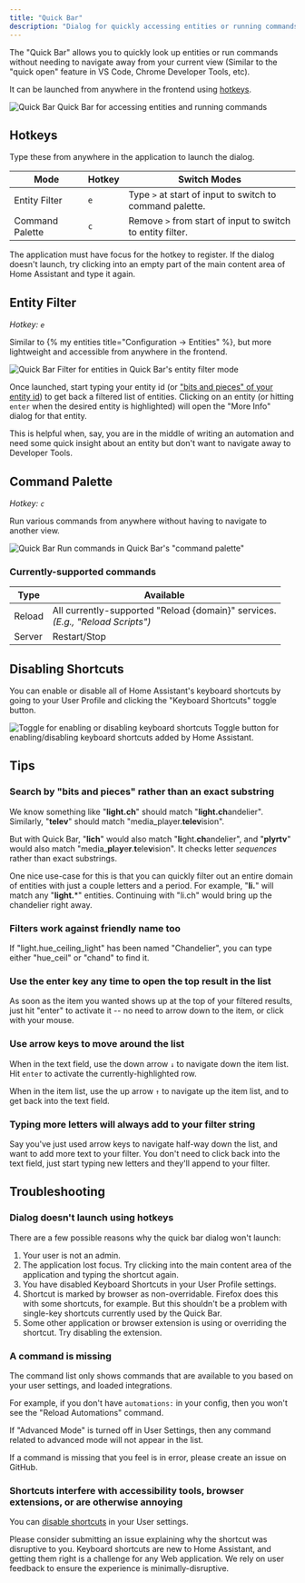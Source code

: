 ```yaml
---
title: "Quick Bar"
description: "Dialog for quickly accessing entities or running commands."
---
```


The "Quick Bar" allows you to quickly look up entities or run commands without needing to navigate away from your current view (Similar to the "quick open" feature in VS Code, Chrome Developer Tools, etc).

It can be launched from anywhere in the frontend using [hotkeys](#hotkeys).

<p class='img'>
  <img src='/images/docs/quick-bar/quick-bar-demo.gif' alt='Quick Bar'>
  Quick Bar for accessing entities and running commands
</p>

## Hotkeys

Type these from anywhere in the application to launch the dialog.

| Mode  | Hotkey | Switch Modes
| ------------- | ------------- | ------------- |
| Entity Filter | `e` | Type `>` at start of input to switch to command palette.
| Command Palette| `c` | Remove `>` from start of input to switch to entity filter.

<div class='note'>
  The application must have focus for the hotkey to register. If the dialog doesn't launch, try clicking into an empty part of the main content area of Home Assistant and type it again.
</div>

## Entity Filter

*Hotkey: `e`*

Similar to {% my entities title="Configuration -> Entities" %}, but more lightweight and accessible from anywhere in the frontend.

<p class='img'>
  <img src='/images/docs/quick-bar/quick-bar-entity-filter.gif' alt='Quick Bar'>
  Filter for entities in Quick Bar's entity filter mode
</p>

Once launched, start typing your entity id (or ["bits and pieces" of your entity id](#search-by-bits-and-pieces-rather-than-complete-substring)) to get back a filtered list of entities. Clicking on an entity (or hitting `enter` when the desired entity is highlighted) will open the "More Info" dialog for that entity.

This is helpful when, say, you are in the middle of writing an automation and need some quick insight about an entity but don't want to navigate away to Developer Tools.

## Command Palette

*Hotkey: `c`*

Run various commands from anywhere without having to navigate to another view.

<p class='img'>
  <img src='/images/docs/quick-bar/quick-bar-command-mode.gif' alt='Quick Bar'>
  Run commands in Quick Bar's "command palette"
</p>

### Currently-supported commands

Type | Available |
| ------------- | ------------- |
| Reload | All currently-supported "Reload {domain}" services.<br />*(E.g., "Reload Scripts")* |
| Server | Restart/Stop |

## Disabling Shortcuts

You can enable or disable all of Home Assistant's keyboard shortcuts by going to your User Profile and clicking the "Keyboard Shortcuts" toggle button.

<p class='img'>
  <img src='/images/docs/quick-bar/disable-shortcuts-toggle.png' alt='Toggle for enabling or disabling keyboard shortcuts'>
  Toggle button for enabling/disabling keyboard shortcuts added by Home Assistant.
</p>

## Tips

### Search by "bits and pieces" rather than an exact substring

We know something like "**light.ch**" should match "**light.ch**andelier". Similarly, "**telev**" should match "media_player.**telev**ision".

But with Quick Bar, "**lich**" would also match "**li**ght.**ch**andelier", and "**plyrtv**" would also match "media_**pl**a**y**e**r**.**t**ele**v**ision". It checks letter *sequences* rather than exact substrings.

One nice use-case for this is that you can quickly filter out an entire domain of entities with just a couple letters and a period. For example, "**li.**" will match any "**light.***" entities. Continuing with "li.ch" would bring up the chandelier right away.

### Filters work against friendly name too

If "light.hue_ceiling_light" has been named "Chandelier", you can type either "hue_ceil" or "chand" to find it.

### Use the enter key any time to open the top result in the list

As soon as the item you wanted shows up at the top of your filtered results, just hit "enter" to activate it -- no need to arrow down to the item, or click with your mouse.

### Use arrow keys to move around the list

When in the text field, use the down arrow `↓` to navigate down the item list. Hit `enter` to activate the currently-highlighted row.

When in the item list, use the up arrow `↑` to navigate up the item list, and to get back into the text field.

### Typing more letters will always add to your filter string

Say you've just used arrow keys to navigate half-way down the list, and want to add more text to your filter. You don't need to click back into the text field, just start typing new letters and they'll append to your filter.

## Troubleshooting

### Dialog doesn't launch using hotkeys

There are a few possible reasons why the quick bar dialog won't launch:

1. Your user is not an admin.
2. The application lost focus. Try clicking into the main content area of the application and typing the shortcut again.
3. You have disabled Keyboard Shortcuts in your User Profile settings.
4. Shortcut is marked by browser as non-overridable. Firefox does this with some shortcuts, for example. But this shouldn't be a problem with single-key shortcuts currently used by the Quick Bar.
5. Some other application or browser extension is using or overriding the shortcut. Try disabling the extension.

### A command is missing

The command list only shows commands that are available to you based on your user settings, and loaded integrations.

For example, if you don't have `automations:` in your config, then you won't see the "Reload Automations" command.

If "Advanced Mode" is turned off in User Settings, then any command related to advanced mode will not appear in the list.

If a command is missing that you feel is in error, please create an issue on GitHub.

### Shortcuts interfere with accessibility tools, browser extensions, or are otherwise annoying

You can [disable shortcuts](#disabling-shortcuts) in your User settings.

Please consider submitting an issue explaining why the shortcut was disruptive to you. Keyboard shortcuts are new to Home Assistant, and getting them right is a challenge for any Web application. We rely on user feedback to ensure the experience is minimally-disruptive.
